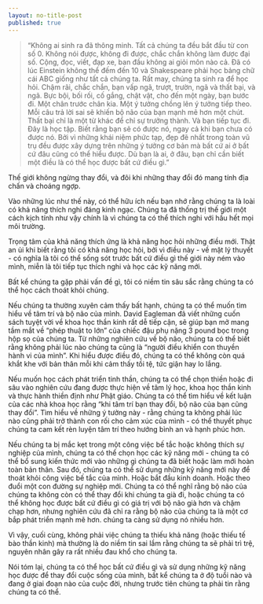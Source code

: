 ```yaml
---
layout: no-title-post
published: true
---
```


> “Không ai sinh ra đã thông minh. Tất cả chúng ta đều bắt đầu từ con số 0. Không nói được, không đi được, chắc chắn không làm được đại số. Cộng, đọc, viết, đạp xe, ban đầu không ai giỏi môn nào cả. Đã có lúc Einstein không thể đếm đến 10 và Shakespeare phải học bảng chữ cái ABC giống như tất cả chúng ta. Rất may, chúng ta sinh ra để học hỏi. Chậm rãi, chắc chắn, bạn vấp ngã, trượt, trườn, ngã và thất bại, và ngã. Bực bội, bối rối, cố gắng, chật vật, cho đến một ngày, bạn bước đi. Một chân trước chân kia. Một ý tưởng chồng lên ý tưởng tiếp theo. Mỗi câu trả lời sai sẽ khiến bộ não của bạn mạnh mẽ hơn một chút. Thất bại chỉ là một từ khác để chỉ sự trưởng thành. Và bạn tiếp tục đi. Đây là học tập. Biết rằng bạn sẽ có được nó, ngay cả khi bạn chưa có được nó. Bởi vì những khái niệm phức tạp, đẹp đẽ nhất trong toàn vũ trụ đều được xây dựng trên những ý tưởng cơ bản mà bất cứ ai ở bất cứ đâu cũng có thể hiểu được. Dù bạn là ai, ở đâu, bạn chỉ cần biết một điều là có thể học được bất cứ điều gì.”

Thế giới không ngừng thay đổi, và đôi khi những thay đổi đó mang tính địa chấn và choáng ngợp.

Vào những lúc như thế này, có thể hữu ích nếu bạn nhớ rằng chúng ta là loài có khả năng thích nghi đáng kinh ngạc. Chúng ta đã thống trị thế giới một cách kịch tính như vậy chính là vì chúng ta có thể thích nghi với hầu hết mọi môi trường.

Trọng tâm của khả năng thích ứng là khả năng học hỏi những điều mới. Thật an ủi khi biết rằng tôi có khả năng học hỏi, bởi vì điều này - về mặt lý thuyết - có nghĩa là tôi có thể sống sót trước bất cứ điều gì thế giới này ném vào mình, miễn là tôi tiếp tục thích nghi và học các kỹ năng mới.

Bất kể chúng ta gặp phải vấn đề gì, tôi có niềm tin sâu sắc rằng chúng ta có thể học cách thoát khỏi chúng.

Nếu chúng ta thường xuyên cảm thấy bất hạnh, chúng ta có thể muốn tìm hiểu về tâm trí và bộ não của mình. David Eagleman đã viết những cuốn sách tuyệt vời về khoa học thần kinh rất dễ tiếp cận, sẽ giúp bạn mở mang tầm mắt về “phép thuật to lớn” của chiếc đậu phụ nặng 3 pound bọc trong hộp sọ của chúng ta. Từ những nghiên cứu về bộ não, chúng ta có thể biết rằng không phải lúc nào chúng ta cũng là “người điều khiển con thuyền hành vi của mình”. Khi hiểu được điều đó, chúng ta có thể không còn quá khắt khe với bản thân mỗi khi cảm thấy tồi tệ, tức giận hay lo lắng.

Nếu muốn học cách phát triển tinh thần, chúng ta có thể chọn thiền hoặc đi sâu vào nghiên cứu đang được thực hiện về tâm lý học, khoa học thần kinh và thực hành thiền định như Phật giáo. Chúng ta có thể tìm hiểu về kết luận của các nhà khoa học rằng “khi tâm trí bạn thay đổi, bộ não của bạn cũng thay đổi”. Tìm hiểu về những ý tưởng này - rằng chúng ta không phải lúc nào cũng phải trở thành con rối cho cảm xúc của mình - có thể thuyết phục chúng ta cam kết rèn luyện tâm trí theo hướng bình an và hạnh phúc hơn.

Nếu chúng ta bị mắc kẹt trong một công việc bế tắc hoặc không thích sự nghiệp của mình, chúng ta có thể chọn học các kỹ năng mới - chúng ta có thể bổ sung kiến ​​thức mới vào những gì chúng ta đã biết hoặc làm mới hoàn toàn bản thân. Sau đó, chúng ta có thể sử dụng những kỹ năng mới này để thoát khỏi công việc bế tắc của mình. Hoặc bắt đầu kinh doanh. Hoặc theo đuổi một con đường sự nghiệp mới. Chúng ta có thể nghĩ rằng bộ não của chúng ta không còn có thể thay đổi khi chúng ta già đi, hoặc chúng ta có thể không học được bất cứ điều gì có giá trị với bộ não già hơn và chậm chạp hơn, nhưng nghiên cứu đã chỉ ra rằng bộ não của chúng ta là một cơ bắp phát triển mạnh mẽ hơn. chúng ta càng sử dụng nó nhiều hơn.

Vì vậy, cuối cùng, không phải việc chúng ta thiếu khả năng (hoặc thiếu tế bào thần kinh) mà thường là do niềm tin sai lầm rằng chúng ta sẽ phải trì trệ, nguyên nhân gây ra rất nhiều đau khổ cho chúng ta.

Nói tóm lại, chúng ta có thể học bất cứ điều gì và sử dụng những kỹ năng học được để thay đổi cuộc sống của mình, bất kể chúng ta ở độ tuổi nào và đang ở giai đoạn nào của cuộc đời, nhưng trước tiên chúng ta phải tin rằng chúng ta có thể.

